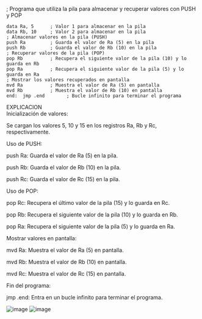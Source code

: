; Programa que utiliza la pila para almacenar y recuperar valores con PUSH y POP
    
    
    data Ra, 5      ; Valor 1 para almacenar en la pila
    data Rb, 10     ; Valor 2 para almacenar en la pila
    ; Almacenar valores en la pila (PUSH)
    push Ra         ; Guarda el valor de Ra (5) en la pila
    push Rb         ; Guarda el valor de Rb (10) en la pila
    ; Recuperar valores de la pila (POP)
    pop Rb          ; Recupera el siguiente valor de la pila (10) y lo guarda en Rb
    pop Ra          ; Recupera el siguiente valor de la pila (5) y lo guarda en Ra
    ; Mostrar los valores recuperados en pantalla
    mvd Ra          ; Muestra el valor de Ra (5) en pantalla
    mvd Rb          ; Muestra el valor de Rb (10) en pantalla
    end:  jmp .end        ; Bucle infinito para terminar el programa






 EXPLICACION   
  Inicialización de valores:

Se cargan los valores 5, 10 y 15 en los registros Ra, Rb y Rc, respectivamente.

Uso de PUSH:

push Ra: Guarda el valor de Ra (5) en la pila.

push Rb: Guarda el valor de Rb (10) en la pila.

push Rc: Guarda el valor de Rc (15) en la pila.

Uso de POP:

pop Rc: Recupera el último valor de la pila (15) y lo guarda en Rc.

pop Rb: Recupera el siguiente valor de la pila (10) y lo guarda en Rb.

pop Ra: Recupera el siguiente valor de la pila (5) y lo guarda en Ra.

Mostrar valores en pantalla:

mvd Ra: Muestra el valor de Ra (5) en pantalla.

mvd Rb: Muestra el valor de Rb (10) en pantalla.

mvd Rc: Muestra el valor de Rc (15) en pantalla.

Fin del programa:

jmp .end: Entra en un bucle infinito para terminar el programa.


![image](https://github.com/user-attachments/assets/f060f39f-0e01-407b-800e-dd3bee0ec09f)
![image](https://github.com/user-attachments/assets/978c5c1b-2f6e-489b-bd45-004db4560c5d)

